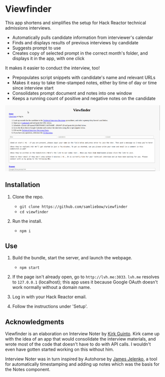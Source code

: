 # Viewfinder

This app shortens and simplifies the setup for Hack Reactor technical admissions interviews. 
* Automatically pulls candidate information from interviewer's calendar
* Finds and displays results of previous interviews by candidate
* Suggests prompt to use
* Creates copy of selected prompt in the correct month's folder, and displays it in the app, with one click

It makes it easier to conduct the interview, too! 
* Prepopulates script snippets with candidate's name and relevant URLs
* Makes it easy to take time-stamped notes, either by time of day or time since interview start
* Consolidates prompt document and notes into one window
* Keeps a running count of positive and negative notes on the candidate

<p align='center'>
  <img src="./viewfinder.gif" alt="Viewfinder demo">
</p>

## Installation

1. Clone the repo.
    * `git clone https://github.com/samliebow/viewfinder`
    * `cd viewfinder`

2. Run the install.
    * `npm i`

## Use

1. Build the bundle, start the server, and launch the webpage.
    * `npm start`

2. If the page isn't already open, go to `http://lvh.me:3033`. `lvh.me` resolves to `127.0.0.1` (localhost); this app uses it because Google OAuth doesn't work normally without a domain name.

3. Log in with your Hack Reactor email.

4. Follow the instructions under 'Setup'.

## Acknowledgments

Viewfinder is an elaboration on Interview Noter by [Kirk Guinto](http://github.com/kguinto). Kirk came up with the idea of an app that would consolidate the interview materials, and wrote most of the code that doesn't have to do with API calls. I wouldn't even have gotten started working on this without him.

Interview Noter was in turn inspired by Autohorse by [James Jelenko](https://github.com/emp-norton), a tool for automatically timestamping and adding up notes which was the basis for the Notes component.